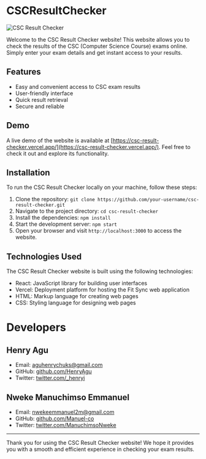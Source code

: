 # CSCResultChecker

![CSC Result Checker](https://csc-result-checker.vercel.app/screenshot.png)

Welcome to the CSC Result Checker website! This website allows you to check the results of the CSC (Computer Science Course) exams online. Simply enter your exam details and get instant access to your results.

## Features

- Easy and convenient access to CSC exam results
- User-friendly interface
- Quick result retrieval
- Secure and reliable

## Demo

A live demo of the website is available at [https://csc-result-checker.vercel.app/](https://csc-result-checker.vercel.app/). Feel free to check it out and explore its functionality.

## Installation

To run the CSC Result Checker locally on your machine, follow these steps:

1. Clone the repository: `git clone https://github.com/your-username/csc-result-checker.git`
2. Navigate to the project directory: `cd csc-result-checker`
3. Install the dependencies: `npm install`
4. Start the development server: `npm start`
5. Open your browser and visit `http://localhost:3000` to access the website.

## Technologies Used

The CSC Result Checker website is built using the following technologies:

- React: JavaScript library for building user interfaces
- Vercel: Deployment platform for hosting the Fit Sync web application
- HTML: Markup language for creating web pages
- CSS: Styling language for designing web pages


# Developers

## Henry Agu
- Email: aguhenrychuks@gmail.com
- GitHub: [github.com/HenryAgu](https://github.com/HenryAgu)
- Twitter: [twitter.com/_henryi](https://www.twitter.com/_henryi)

## Nweke Manuchimso Emmanuel
- Email: nwekeemmanuel2m@gmail.com
- GitHub: [github.com/Manuel-co](https://github.com/Manuel-co)
- Twitter: [twitter.com/ManuchimsoNweke](https://twitter.com/ManuchimsoNweke)

---

Thank you for using the CSC Result Checker website! We hope it provides you with a smooth and efficient experience in checking your exam results.
